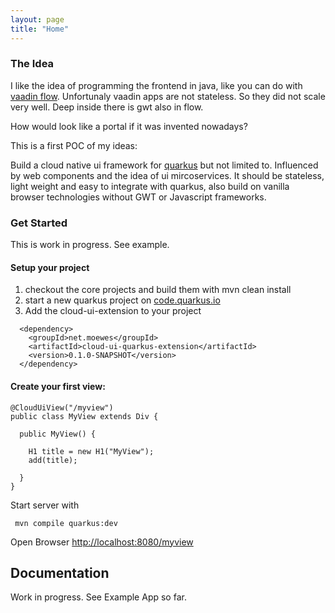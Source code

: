 ```yaml
---
layout: page
title: "Home"
---
```




### The Idea

I like the idea of programming the frontend in java, like you can do with [vaadin flow](https://vaadin.com). Unfortunaly vaadin apps are not stateless. So they did not scale very well. Deep inside there is gwt also in flow. 

How would look like a portal if it was invented nowadays? 

This is a first POC of my ideas: 

Build a cloud native ui framework for [quarkus](https://quarkus.io) but not limited to. Influenced by web components and the idea of ui mircoservices.
It should be stateless, light weight and easy to integrate with quarkus, also build on vanilla browser technologies without GWT or Javascript frameworks. 

### Get Started

This is work in progress. See example.

#### Setup your project

1. checkout the core projects and build them with mvn clean install
1. start a new quarkus project on [code.quarkus.io](https://code.quarkus.io) 
1. Add the cloud-ui-extension to your project 

~~~
  <dependency>
    <groupId>net.moewes</groupId>
    <artifactId>cloud-ui-quarkus-extension</artifactId>
    <version>0.1.0-SNAPSHOT</version>
  </dependency>
~~~

#### Create your first view:


~~~
@CloudUiView("/myview")
public class MyView extends Div {

  public MyView() {

    H1 title = new H1("MyView");
    add(title);
    
  }
}
~~~


Start server with
~~~
 mvn compile quarkus:dev
~~~

Open Browser [http://localhost:8080/myview](http://localhost:8080/myview)


## Documentation

Work in progress. See Example App so far.






